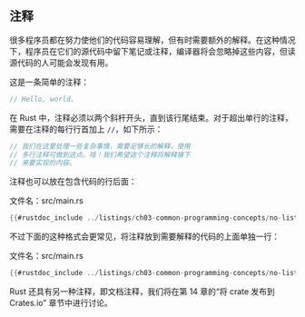 ## 注释

很多程序员都在努力使他们的代码容易理解，但有时需要额外的解释。在这种情况下，程序员在它们的源代码中留下笔记或注释，编译器将会忽略掉这些内容，但读源代码的人可能会发现有用。

这是一条简单的注释：

```rust
// Hello, world.
```

在 Rust 中，注释必须以两个斜杆开头，直到该行尾结束。对于超出单行的注释，需要在注释的每行行首加上 `//`，如下所示：

```rust
// 我们在这里处理一些复杂事情，需要足够长的解释，使用
// 多行注释可做到这点。哇！我们希望这个注释将解释接下
// 来要实现的内容。
```

注释也可以放在包含代码的行后面：

<span class="filename">文件名：src/main.rs</span>

```rust
{{#rustdoc_include ../listings/ch03-common-programming-concepts/no-listing-24-comments-end-of-line/src/main.rs}}
```

不过下面的这种格式会更常见，将注释放到需要解释的代码的上面单独一行：

<span class="filename">文件名：src/main.rs</span>

```rust
{{#rustdoc_include ../listings/ch03-common-programming-concepts/no-listing-25-comments-above-line/src/main.rs}}
```

Rust 还具有另一种注释，即文档注释，我们将在第 14 章的“将 crate 发布到 Crates.io” 章节中进行讨论。

